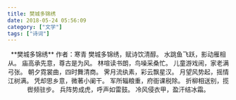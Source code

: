 ```yaml
---
title: 樊城多锦绣
date: 2018-05-24 05:56:09
category: ["文学"]
tags: ["诗词"]
---
```

<center>
**樊城多锦绣**
作者：寒青
<!--more-->
樊城多锦绣，赋诗饮清醇。
水跳鱼飞跃，影动雁相从。
庙高承先意，尊古是为风。
林喧读书朗，鸟噪采桑忙。
儿童游戏闹，家老满弓张。
朝夕霓裳曲，四时舞清商。
霁月流纨素，彩云飘星汉。
月望风势起，摇情江树满。
凭却思乡意，微著小阑干。
军所辎粮重，府衙课税除。
折柳相送别，揽辔频驻步。
兵阵势成虎，呼声如雷鼓。
冷风侵衣甲，盈汗结冰霜。
</center>